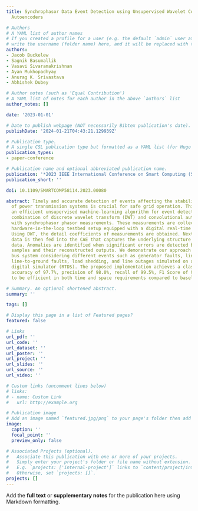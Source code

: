 ```yaml
---
title: Synchrophasor Data Event Detection using Unsupervised Wavelet Convolutional
  Autoencoders

# Authors
# A YAML list of author names
# If you created a profile for a user (e.g. the default `admin` user at `content/authors/admin/`), 
# write the username (folder name) here, and it will be replaced with their full name and linked to their profile.
authors:
- Jacob Buckelew
- Sagnik Basumallik
- Vasavi Sivaramakrishnan
- Ayan Mukhopadhyay
- Anurag K. Srivastava
- Abhishek Dubey

# Author notes (such as 'Equal Contribution')
# A YAML list of notes for each author in the above `authors` list
author_notes: []

date: '2023-01-01'

# Date to publish webpage (NOT necessarily Bibtex publication's date).
publishDate: '2024-01-21T04:43:21.129939Z'

# Publication type.
# A single CSL publication type but formatted as a YAML list (for Hugo requirements).
publication_types:
- paper-conference

# Publication name and optional abbreviated publication name.
publication: '*2023 IEEE International Conference on Smart Computing (SMARTCOMP)*'
publication_short: ''

doi: 10.1109/SMARTCOMP58114.2023.00080

abstract: Timely and accurate detection of events affecting the stability and reliability
  of power transmission systems is crucial for safe grid operation. This paper presents
  an efficient unsupervised machine-learning algorithm for event detection using a
  combination of discrete wavelet transform (DWT) and convolutional autoencoders (CAE)
  with synchrophasor phasor measurements. These measurements are collected from a
  hardware-in-the-loop testbed setup equipped with a digital real-time simulator.
  Using DWT, the detail coefficients of measurements are obtained. Next, the decomposed
  data is then fed into the CAE that captures the underlying structure of the transformed
  data. Anomalies are identified when significant errors are detected between input
  samples and their reconstructed outputs. We demonstrate our approach on the IEEE-14
  bus system considering different events such as generator faults, line-to-line faults,
  line-to-ground faults, load shedding, and line outages simulated on a real-time
  digital simulator (RTDS). The proposed implementation achieves a classification
  accuracy of 97.7%, precision of 98.0%, recall of 99.5%, F1 Score of 98.7%, and proves
  to be efficient in both time and space requirements compared to baseline approaches.

# Summary. An optional shortened abstract.
summary: ''

tags: []

# Display this page in a list of Featured pages?
featured: false

# Links
url_pdf: ''
url_code: ''
url_dataset: ''
url_poster: ''
url_project: ''
url_slides: ''
url_source: ''
url_video: ''

# Custom links (uncomment lines below)
# links:
# - name: Custom Link
#   url: http://example.org

# Publication image
# Add an image named `featured.jpg/png` to your page's folder then add a caption below.
image:
  caption: ''
  focal_point: ''
  preview_only: false

# Associated Projects (optional).
#   Associate this publication with one or more of your projects.
#   Simply enter your project's folder or file name without extension.
#   E.g. `projects: ['internal-project']` links to `content/project/internal-project/index.md`.
#   Otherwise, set `projects: []`.
projects: []
---
```


Add the **full text** or **supplementary notes** for the publication here using Markdown formatting.
